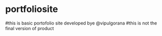 # portfoliosite
#this is basic portofolio site developed bye @vipulgorana
#this is not the final version of product
